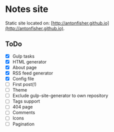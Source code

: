 # Notes site

Static site located on: [http://antonfisher.github.io](http://antonfisher.github.io).

## ToDo
- [x] Gulp tasks
- [x] HTML generator
- [x] About page
- [x] RSS feed generator
- [x] Config file
- [ ] First post(!)
- [ ] Theme
- [ ] Exclude gulp-site-generator to own repository
- [ ] Tags support
- [ ] 404 page
- [ ] Comments
- [ ] Icons
- [ ] Pagination
